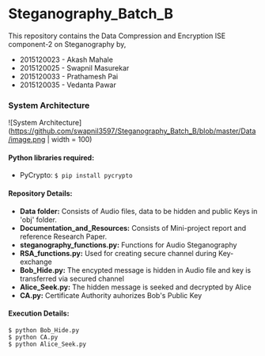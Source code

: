 # Steganography_Batch_B
This repository contains the Data Compression and Encryption ISE component-2 on Steganography by,
* 2015120023 - Akash Mahale
* 2015120025 - Swapnil Masurekar
* 2015120033 - Prathamesh Pai
* 2015120035 - Vedanta Pawar

### System Architecture
![System Architecture](https://github.com/swapnil3597/Steganography_Batch_B/blob/master/Data/image.png | width = 100)

#### Python libraries required:
- PyCrypto:  ```$ pip install pycrypto```

#### Repository Details:
* **Data folder:** Consists of Audio files, data to be hidden and public Keys in 'obj' folder.
* **Documentation_and_Resources:** Consists of Mini-project report and reference Research Paper.
* **steganography_functions.py:** Functions for Audio Steganography
* **RSA_functions.py:** Used for creating secure channel during Key-exchange
* **Bob_Hide.py:** The encypted message is hidden in Audio file and key is transferred via secured channel
* **Alice_Seek.py:** The hidden message is seeked and decrypted by Alice
* **CA.py:** Certificate Authority auhorizes Bob's Public Key

#### Execution Details:
```
$ python Bob_Hide.py
$ python CA.py
$ python Alice_Seek.py
```
